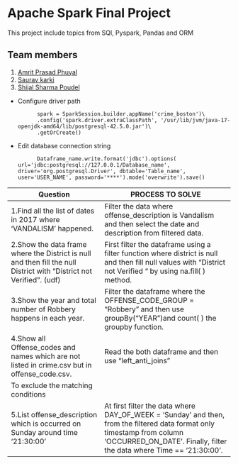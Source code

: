 # Apache Spark Final Project

This project include  topics from SQl, Pyspark, Pandas  and ORM

## Team members
1. [Amrit Prasad Phuyal](https://github.com/amrit-fuse)
2. [Saurav karki](https://github.com/saurav-fusemachines)
3. [Shijal Sharma Poudel](https://github.com/Shijal12)


+ Configure driver path

            spark = SparkSession.builder.appName('crime_boston')\
            .config('spark.driver.extraClassPath', '/usr/lib/jvm/java-17-openjdk-amd64/lib/postgresql-42.5.0.jar')\
            .getOrCreate()

+ Edit database connection string
 
            Dataframe_name.write.format('jdbc').options( url='jdbc:postgresql://127.0.0.1/Database_name', driver='org.postgresql.Driver', dbtable='Table_name', user='USER_NAME', password='****').mode('overwrite').save()

|**Question**|**PROCESS TO SOLVE**|
|---|---|
|1.Find all the list of dates in 2017 where ‘VANDALISM’ happened.| Filter the data where offense_description is Vandalism and then select the date and description from filtered data. |
|2.Show the data frame where the District is  null and then fill the null District with “District not Verified”. (udf)|First filter the dataframe using a filter function where district is null and then fill null values with “District not Verified “ by using na.fill( ) method.|
|3.Show the year and total number of Robbery happens in each year.|Filter the dataframe where the OFFENSE_CODE_GROUP = “Robbery” and then use groupBy(“YEAR”)and count( ) the groupby function.|
|4.Show all  Offense_codes and names which are not listed in crime.csv but in offense_code.csv.|Read the both dataframe and then use “left_anti_joins”
To exclude the matching conditions|
|5.List offense_description which is occurred on Sunday around time ‘21:30:00’|At first filter the data where DAY_OF_WEEK = ‘Sunday’ and then, from the filtered data format only timestamp from column ‘OCCURRED_ON_DATE’. Finally, filter the data where Time == ‘21:30:00’.|



